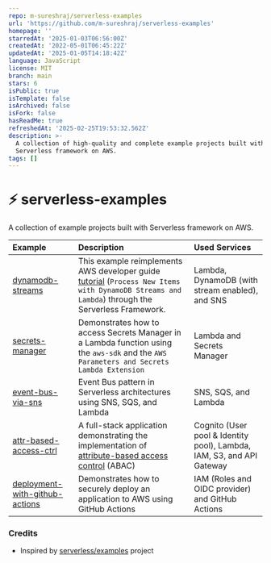 ```yaml
---
repo: m-sureshraj/serverless-examples
url: 'https://github.com/m-sureshraj/serverless-examples'
homepage: ''
starredAt: '2025-01-03T06:56:00Z'
createdAt: '2022-05-01T06:45:22Z'
updatedAt: '2025-01-05T14:18:42Z'
language: JavaScript
license: MIT
branch: main
stars: 6
isPublic: true
isTemplate: false
isArchived: false
isFork: false
hasReadMe: true
refreshedAt: '2025-02-25T19:53:32.562Z'
description: >-
  A collection of high-quality and complete example projects built with
  Serverless framework on AWS.
tags: []
---
```


# ⚡ serverless-examples

A collection of example projects built with Serverless framework on AWS.

| Example                                                           | Description                                                                                                                                                                                                                                      | Used Services                                                         |
| :---------------------------------------------------------------- | :----------------------------------------------------------------------------------------------------------------------------------------------------------------------------------------------------------------------------------------------- | :-------------------------------------------------------------------- |
| [dynamodb-streams](/dynamodb-streams)                             | This example reimplements AWS developer guide [tutorial](https://docs.aws.amazon.com/amazondynamodb/latest/developerguide/Streams.Lambda.Tutorial.html) (`Process New Items with DynamoDB Streams and Lambda`) through the Serverless Framework. | Lambda, DynamoDB (with stream enabled), and SNS                       |
| [secrets-manager](/secrets-manager)                               | Demonstrates how to access Secrets Manager in a Lambda function using the `aws-sdk` and the `AWS Parameters and Secrets Lambda Extension`                                                                                                        | Lambda and Secrets Manager                                            |
| [event-bus-via-sns](/event-bus-via-sns)                           | Event Bus pattern in Serverless architectures using SNS, SQS, and Lambda                                                                                                                                                                         | SNS, SQS, and Lambda                                                  |
| [attr-based-access-ctrl](/attr-based-access-ctrl)                 | A full-stack application demonstrating the implementation of [attribute-based access control](https://docs.aws.amazon.com/IAM/latest/UserGuide/introduction_attribute-based-access-control.html) (ABAC)                                          | Cognito (User pool & Identity pool), Lambda, IAM, S3, and API Gateway |
| [deployment-with-github-actions](/deployment-with-github-actions) | Demonstrates how to securely deploy an application to AWS using GitHub Actions                                                                                                                                                                   | IAM (Roles and OIDC provider) and GitHub Actions                      |

### Credits

- Inspired by [serverless/examples](https://github.com/serverless/examples) project
